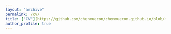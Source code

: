 ```yaml
---
layout: "archive"
permalink: /cv/
title: ["CV"](https://github.com/chenxuecon/chenxuecon.github.io/blob/main/files/CV_SEU.pdf)
author_profile: true
---
```



